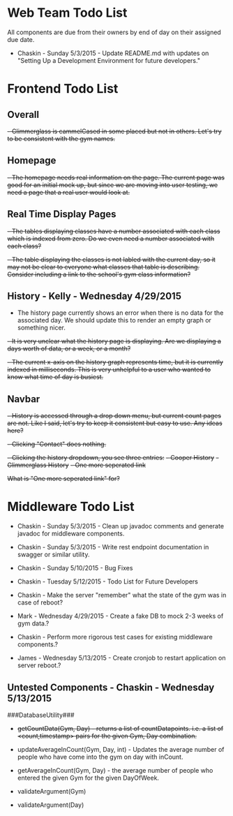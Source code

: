 Web Team Todo List
==================
All components are due from their owners by end of day on their assigned due
date.
- Chaskin - Sunday 5/3/2015 - Update README.md with updates on "Setting Up a
Development Environment for future developers."

Frontend Todo List
=============
Overall
-------
~~- Glimmerglass is cammelCased in some placed but not in others.  Let's try to be
consistent with the gym names.~~


Homepage
--------
~~- The homepage needs real information on the page.
The current page was good for an initial mock up, but since we are moving into
user testing, we need a page that a real user would look at.~~

Real Time Display Pages
-----------------------
~~- The tables displaying classes have a number associated with each class which
 is indexed from zero.  Do we even need a number associated with each class?~~

~~- The table displaying the classes is not labled with the current day, so it
may not be clear to everyone what classes that table is describing.  Consider
including a link to the school's gym class information?~~

History - Kelly - Wednesday 4/29/2015
-------
- The history page currently shows an error when there is no data for the
associated day.  We should update this to render an empty graph or something
nicer.

~~- It is very unclear what the history page is displaying.  Are we displaying a
days worth of data, or a week, or a month?~~

~~- The current x-axis on the history graph represents time, but it is currently
indexed in milliseconds.  This is very unhelpful to a user who wanted to know
what time of day is busiest.~~

Navbar
------
~~- History is accessed through a drop down menu, but current count pages are not.
Like I said, let's try to keep it consistent but easy to use.  Any ideas here?~~

~~- Clicking "Contact" does nothing.~~

~~- Clicking the history dropdown, you see three entries:~~
  ~~- Cooper History~~
  ~~- Glimmerglass History~~
  ~~- One more seperated link~~

~~What is "One more seperated link" for?~~

Middleware Todo List
====================
- Chaskin - Sunday 5/3/2015 - Clean up javadoc comments and generate javadoc
for middleware components.
- Chaskin - Sunday 5/3/2015 - Write rest endpoint documentation in swagger or similar utility.
- Chaskin - Sunday 5/10/2015 - Bug Fixes
- Chaskin - Tuesday 5/12/2015 - Todo List for Future Developers
- Chaskin - Make the server "remember" what the state of the gym was in case of reboot?

- Mark - Wednesday 4/29/2015 - Create a fake DB to mock 2-3 weeks of gym data.?
- Chaskin - Perform more rigorous test cases for existing middleware components.?
- James - Wednesday 5/13/2015 - Create cronjob to restart application on server reboot.?

Untested Components - Chaskin - Wednesday 5/13/2015
-------------------

###DatabaseUtility###

- ~~getCountData(Gym, Day) - returns a list of countDatapoints. i.e. a list of <count,timestamp> pairs for the given Gym, Day combination.~~

- updateAverageInCount(Gym, Day, int) - Updates the average number of people who have come into the gym on day with inCount.

- getAverageInCount(Gym, Day) - the average number of people who entered the given Gym for the given DayOfWeek.

- validateArgument(Gym)

- validateArgument(Day)
